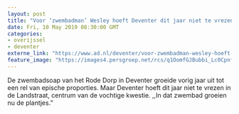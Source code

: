 ```yaml
---
layout: post
title: "Voor ‘zwembadman’ Wesley hoeft Deventer dit jaar niet te vrezen"
date: Fri, 10 May 2019 08:30:00 GMT
categories: 
- overijssel 
- deventer 
externe_link: "https://www.ad.nl/deventer/voor-zwembadman-wesley-hoeft-deventer-dit-jaar-niet-te-vrezen~a5c7b47d/"
feature_image: "https://images4.persgroep.net/rcs/q1OomfGJBubbi_Lc0Cpnf9DlT1s/diocontent/147735210/_fitwidth/400/?appId=21791a8992982cd8da851550a453bd7f&quality=0.7"
---
```


De zwembadsoap van het Rode Dorp in Deventer groeide vorig jaar uit tot een rel van epische proporties. Maar Deventer hoeft dit jaar niet te vrezen in de Landstraat, centrum van de vochtige kwestie. ,,In dat zwembad groeien nu de plantjes.”
